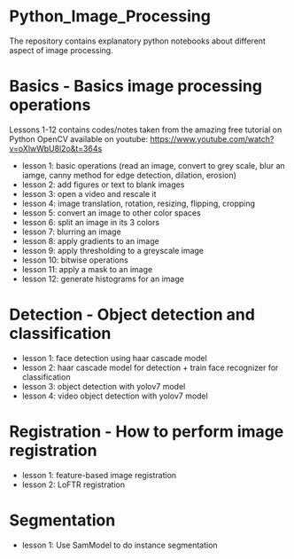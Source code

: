 # Python_Image_Processing
The repository contains explanatory python notebooks about different aspect of image processing.

# Basics - Basics image processing operations
Lessons 1-12 contains codes/notes taken from the amazing free tutorial on Python OpenCV available on youtube: https://www.youtube.com/watch?v=oXlwWbU8l2o&t=364s
- lesson 1: basic operations (read an image, convert to grey scale, blur an iamge, canny method for edge detection, dilation, erosion)
- lesson 2: add figures or text to blank images
- lesson 3: open a video and rescale it
- lesson 4: image translation, rotation, resizing, flipping, cropping
- lesson 5: convert an image to other color spaces
- lesson 6: split an image in its 3 colors
- lesson 7: blurring an image
- lesson 8: apply gradients to an image
- lesson 9: apply thresholding to a greyscale image
- lesson 10: bitwise operations
- lesson 11: apply a mask to an image
- lesson 12: generate histograms for an image

# Detection - Object detection and classification
- lesson 1: face detection using haar cascade model
- lesson 2: haar cascade model for detection + train face recognizer for classification
- lesson 3: object detection with yolov7 model
- lesson 4: video object detection with yolov7 model

# Registration - How to perform image registration
- lesson 1: feature-based image registration
- lesson 2: LoFTR registration

# Segmentation
- lesson 1: Use SamModel to do instance segmentation


